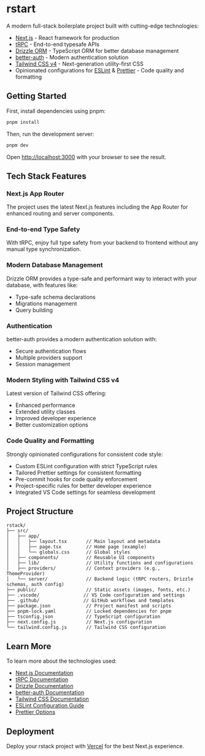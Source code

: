 # rstart

A modern full-stack boilerplate project built with cutting-edge technologies:

- [Next.js](https://nextjs.org) - React framework for production
- [tRPC](https://trpc.io) - End-to-end typesafe APIs
- [Drizzle ORM](https://orm.drizzle.team) - TypeScript ORM for better database management
- [better-auth](https://better-auth.dev) - Modern authentication solution
- [Tailwind CSS v4](https://tailwindcss.com) - Next-generation utility-first CSS
- Opinionated configurations for [ESLint](https://eslint.org) & [Prettier](https://prettier.io) - Code quality and formatting

## Getting Started

First, install dependencies using pnpm:

```bash
pnpm install
```

Then, run the development server:

```bash
pnpm dev
```

Open [http://localhost:3000](http://localhost:3000) with your browser to see the result.

## Tech Stack Features

### Next.js App Router

The project uses the latest Next.js features including the App Router for enhanced routing and server components.

### End-to-end Type Safety

With tRPC, enjoy full type safety from your backend to frontend without any manual type synchronization.

### Modern Database Management

Drizzle ORM provides a type-safe and performant way to interact with your database, with features like:

- Type-safe schema declarations
- Migrations management
- Query building

### Authentication

better-auth provides a modern authentication solution with:

- Secure authentication flows
- Multiple providers support
- Session management

### Modern Styling with Tailwind CSS v4

Latest version of Tailwind CSS offering:

- Enhanced performance
- Extended utility classes
- Improved developer experience
- Better customization options

### Code Quality and Formatting

Strongly opinionated configurations for consistent code style:

- Custom ESLint configuration with strict TypeScript rules
- Tailored Prettier settings for consistent formatting
- Pre-commit hooks for code quality enforcement
- Project-specific rules for better developer experience
- Integrated VS Code settings for seamless development

## Project Structure

```plaintext
rstack/
├── src/
│   ├── app/
│   │   ├── layout.tsx       // Main layout and metadata
│   │   ├── page.tsx         // Home page (example)
│   │   └── globals.css      // Global styles
│   ├── components/          // Reusable UI components
│   ├── lib/                 // Utility functions and configurations
│   ├── providers/           // Context providers (e.g., ThemeProvider)
│   └── server/              // Backend logic (tRPC routers, Drizzle schemas, auth config)
├── public/                  // Static assets (images, fonts, etc.)
├── .vscode/                // VS Code configuration and settings
├── .github/                // GitHub workflows and templates
├── package.json             // Project manifest and scripts
├── pnpm-lock.yaml           // Locked dependencies for pnpm
├── tsconfig.json            // TypeScript configuration
├── next.config.js           // Next.js configuration
└── tailwind.config.js       // Tailwind CSS configuration
```

## Learn More

To learn more about the technologies used:

- [Next.js Documentation](https://nextjs.org/docs)
- [tRPC Documentation](https://trpc.io/docs)
- [Drizzle Documentation](https://orm.drizzle.team/docs/overview)
- [better-auth Documentation](https://better-auth.dev/docs)
- [Tailwind CSS Documentation](https://tailwindcss.com/docs)
- [ESLint Configuration Guide](https://eslint.org/docs/latest/use/configure)
- [Prettier Options](https://prettier.io/docs/en/options.html)

## Deployment

Deploy your rstack project with [Vercel](https://vercel.com) for the best Next.js experience.
